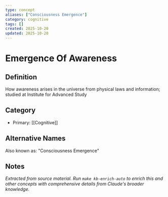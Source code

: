 ```yaml
---
type: concept
aliases: ["Consciousness Emergence"]
category: cognitive
tags: []
created: 2025-10-20
updated: 2025-10-20
---
```


# Emergence Of Awareness

## Definition

How awareness arises in the universe from physical laws and information; studied at Institute for Advanced Study

## Category

- Primary: [[Cognitive]]

## Alternative Names

Also known as: "Consciousness Emergence"

## Notes

*Extracted from source material. Run `make kb-enrich-auto` to enrich this and other concepts with comprehensive details from Claude's broader knowledge.*

